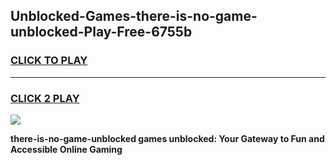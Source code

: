 
## Unblocked-Games-there-is-no-game-unblocked-Play-Free-6755b
<h3>
<a href="https://premium76.site?title=there-is-no-game-unblocked&ref=20A">CLICK TO PLAY</a></h3>
<hr>

<h3>
<a href="https://premium76.site?title=there-is-no-game-unblocked&ref=20A">CLICK 2 PLAY</a>
  
</h3>

<a href="https://premium76.site?title=there-is-no-game-unblocked&ref=20A"><img src="https://clearcache.store/games.png"></a>


**there-is-no-game-unblocked games unblocked: Your Gateway to Fun and Accessible Online Gaming**
